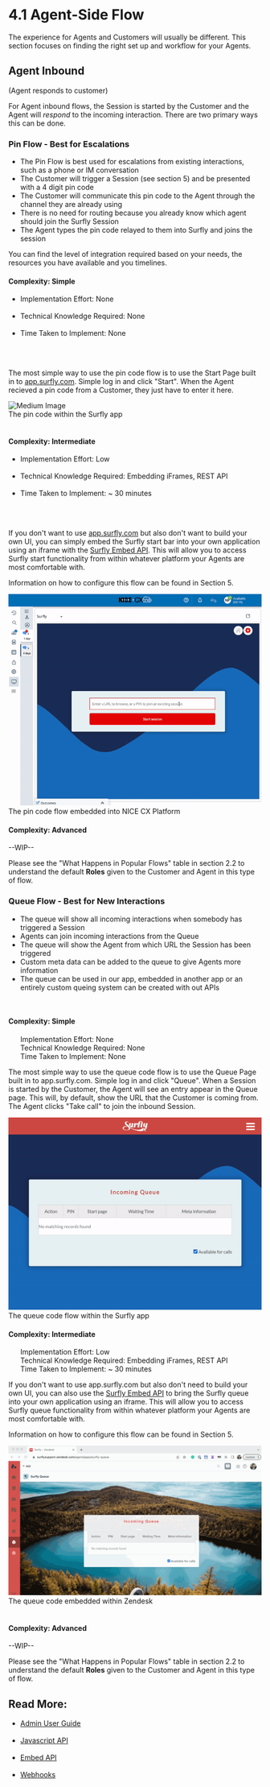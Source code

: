 
# <span class="header-numbers">4.1</span> Agent-Side Flow

The experience for Agents and Customers will usually be different. This section focuses on finding the right set up and workflow for your Agents.

## Agent Inbound <br>
<span class="red normal-font">(Agent responds to customer)</span>

For Agent inbound flows, the Session is started by the Customer and the Agent will <i>respond</i> to the incoming interaction. There are two primary ways this can be done. 

### Pin Flow <span class="dark-gray">- Best for Escalations</span>

<ul>
<li class="red bold"><a class="dark-gray normal-font">The Pin Flow is best used for escalations from existing interactions, such as a phone or IM conversation</a></li>
<li class="red bold"><a class="dark-gray normal-font">The Customer will trigger a Session (see section 5) and be presented with a 4 digit pin code</a></li>
<li class="red bold"><a class="dark-gray normal-font">The Customer will communicate this pin code to the Agent through the channel they are already using</a></li>
<li class="red bold"><a class="dark-gray normal-font">There is no need for routing because you already know which agent should join the Surfly Session</a></li>
<li class="red bold"><a class="dark-gray normal-font">The Agent types the pin code relayed to them into Surfly and joins the session</a></li>
</ul>

You can find the level of integration required based on your needs, the resources you have available and you timelines.

#### <span class="blue bold">Complexity:</span> Simple

<ul class="dark-gray">
<li class="red bold"><span class="darkest-gray bold">Implementation Effort: </span> None </li><br>
<li class="red bold"><span class="darkest-gray bold">Technical Knowledge Required: </span> None </li><br>
<li class="red bold"><span class="darkest-gray bold">Time Taken to Implement: </span> None </li><br>
</ul>
<br>

The most simple way to use the pin code flow is to use the Start Page built in to [app.surfly.com](app.surfly.com). Simple log in and click "Start". When the Agent recieved a pin code from a Customer, they just have to enter it here.
<br>

<div class=image-container>
<img class="medium-image" src="https://github.com/JSPOON3R/JSPOON3R.github.io/blob/main/guide/images/pinstart.gif?raw=true" alt="Medium Image">
<figcaption>The pin code within the Surfly app</figcaption>
</div>
<br>

#### <span class="blue bold">Complexity:</span> Intermediate

<ul class="dark-gray">
<li class="red bold"><span class="darkest-gray bold">Implementation Effort: </span> Low </li><br>
<li class="red bold"><span class="darkest-gray bold">Technical Knowledge Required: </span> Embedding iFrames, REST API </li><br>
<li class="red bold"><span class="darkest-gray bold">Time Taken to Implement: </span> ~ 30 minutes </li><br>
</ul>
<br>

If you don't want to use [app.surfly.com](app.surfly.com) but also don't want to build your own UI, you can simply embed the Surfly start bar into your own application using an iframe with the [Surfly Embed API](https://docs.surfly.com/embed-api/). This will allow you to access Surfly start functionality from within whatever platform your Agents are most comfortable with.

Information on how to configure this flow can be found in <span class="red">Section 5</span>.
<br>

<div class=image-container>
<img class="medium-image" src="https://raw.githubusercontent.com/JSPOON3R/JSPOON3R.github.io/main/guide/images/embedded-pin-flow.gif" alt="Medium Image">
<figcaption>The pin code flow embedded into NICE CX Platform</figcaption>
</div>


#### <span class="blue bold">Complexity:</span> Advanced

--WIP--

Please see the "What Happens in Popular Flows" table in section 2.2 to understand the default <b>Roles</b> given to the Customer and Agent in this type of flow.




### Queue Flow <span class="dark-gray">- Best for New Interactions</span>

<ul>
<li class="red bold"><a class="dark-gray normal-font">The queue will show all incoming interactions when somebody has triggered a Session</a></li>
<li class="red bold"><a class="dark-gray normal-font">Agents can join incoming interactions from the Queue</a></li>
<li class="red bold"><a class="dark-gray normal-font">The queue will show the Agent from which URL the Session has been triggered</a></li>
<li class="red bold"><a class="dark-gray normal-font">Custom meta data can be added to the queue to give Agents more information</a></li>
<li class="red bold"><a class="dark-gray normal-font">The queue can be used in our app, embedded in another app or an entirely custom queing system can be created with out APIs</a></li>
</ul>
<br>

#### <span class="blue bold">Complexity:</span> Simple

<ul class="dark-gray">
<span class="darkest-gray bold">Implementation Effort: </span> None <br>
<span class="darkest-gray bold">Technical Knowledge Required: </span> None <br>
<span class="darkest-gray bold">Time Taken to Implement: </span> None <br>
</ul>

The most simple way to use the queue code flow is to use the Queue Page built in to app.surfly.com. Simple log in and click "Queue". When a Session is started by the Customer, the Agent will see an entry appear in the Queue page. This will, by default, show the URL that the Customer is coming from. The Agent clicks "Take call" to join the inbound Session.
<div class=image-container>
<img class="medium-image" src="https://raw.githubusercontent.com/JSPOON3R/JSPOON3R.github.io/main/guide/images/queuestart.gif" alt="Medium Image">
<figcaption>The queue code flow within the Surfly app</figcaption>
</div>

#### <span class="blue bold">Complexity:</span> Intermediate

<ul class="dark-gray">
<span class="darkest-gray bold">Implementation Effort: </span> Low <br>
<span class="darkest-gray bold">Technical Knowledge Required: </span> Embedding iFrames, REST API <br>
<span class="darkest-gray bold">Time Taken to Implement: </span> ~ 30 minutes <br>
</ul>

If you don't want to use app.surfly.com but also don't need to build your own UI, you can also use the [Surfly Embed API](https://docs.surfly.com/embed-api/) to bring the Surfly queue into your own application using an iframe. This will allow you to access Surfly queue functionality from within whatever platform your Agents are most comfortable with.

Information on how to configure this flow can be found in <span class="red">Section 5</span>.
<br>

<div class=image-container>
<img class="medium-image" src="https://github.com/JSPOON3R/JSPOON3R.github.io/blob/main/guide/images/zendesk-queue.gif?raw=true" alt="Medium Image">
<figcaption>The queue code embedded within Zendesk</figcaption>
</div>
<br>


#### <span class="blue bold">Complexity:</span> Advanced

--WIP--

Please see the "What Happens in Popular Flows" table in section 2.2 to understand the default <b>Roles</b> given to the Customer and Agent in this type of flow.

## Read More:<br>
<ul>
<li class="red bold"><a class="dark-gray normal-weight"  href="https://www.surfly.com/admin-guide/">Admin User Guide<br></a></li><br>
<li class="red bold"><a class="dark-gray normal-weight"  href="https://docs.surfly.com/category/javascript-api">Javascript API<br></a></li><br>
<li class="red bold"><a class="dark-gray normal-weight"  href="https://docs.surfly.com/embed-api/">Embed API<br></a></li><br>
<li class="red bold"><a class="dark-gray normal-weight"  href="https://docs.surfly.com/webhooks">Webhooks<br></a></li><br>
</ul>